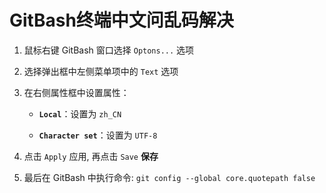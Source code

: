 # GitBash终端中文问乱码解决

1. 鼠标右键 GitBash 窗口选择 `Optons...` 选项

2. 选择弹出框中左侧菜单项中的 `Text` 选项

3. 在右侧属性框中设置属性：

   - **`Local`**：设置为 `zh_CN`
  
   - **`Character set`**：设置为 `UTF-8`

4. 点击 `Apply` 应用, 再点击 `Save` **保存**

5. 最后在 GitBash 中执行命令: `git config --global core.quotepath false`
